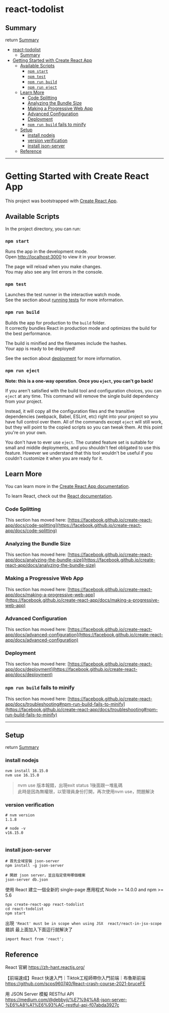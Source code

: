 # react-todolist


## Summary
return [Summary](#summary)

<!-- TOC -->

- [react-todolist](#react-todolist)
  - [Summary](#summary)
- [Getting Started with Create React App](#getting-started-with-create-react-app)
  - [Available Scripts](#available-scripts)
    - [`npm start`](#npm-start)
    - [`npm test`](#npm-test)
    - [`npm run build`](#npm-run-build)
    - [`npm run eject`](#npm-run-eject)
  - [Learn More](#learn-more)
    - [Code Splitting](#code-splitting)
    - [Analyzing the Bundle Size](#analyzing-the-bundle-size)
    - [Making a Progressive Web App](#making-a-progressive-web-app)
    - [Advanced Configuration](#advanced-configuration)
    - [Deployment](#deployment)
    - [`npm run build` fails to minify](#npm-run-build-fails-to-minify)
  - [Setup](#setup)
    - [install nodejs](#install-nodejs)
    - [version verification](#version-verification)
    - [install json-server](#install-json-server)
  - [Reference](#reference)

<!-- /TOC -->

-----


# Getting Started with Create React App

This project was bootstrapped with [Create React App](https://github.com/facebook/create-react-app).

## Available Scripts

In the project directory, you can run:

### `npm start`

Runs the app in the development mode.\
Open [http://localhost:3000](http://localhost:3000) to view it in your browser.

The page will reload when you make changes.\
You may also see any lint errors in the console.

### `npm test`

Launches the test runner in the interactive watch mode.\
See the section about [running tests](https://facebook.github.io/create-react-app/docs/running-tests) for more information.

### `npm run build`

Builds the app for production to the `build` folder.\
It correctly bundles React in production mode and optimizes the build for the best performance.

The build is minified and the filenames include the hashes.\
Your app is ready to be deployed!

See the section about [deployment](https://facebook.github.io/create-react-app/docs/deployment) for more information.

### `npm run eject`

**Note: this is a one-way operation. Once you `eject`, you can't go back!**

If you aren't satisfied with the build tool and configuration choices, you can `eject` at any time. This command will remove the single build dependency from your project.

Instead, it will copy all the configuration files and the transitive dependencies (webpack, Babel, ESLint, etc) right into your project so you have full control over them. All of the commands except `eject` will still work, but they will point to the copied scripts so you can tweak them. At this point you're on your own.

You don't have to ever use `eject`. The curated feature set is suitable for small and middle deployments, and you shouldn't feel obligated to use this feature. However we understand that this tool wouldn't be useful if you couldn't customize it when you are ready for it.

## Learn More

You can learn more in the [Create React App documentation](https://facebook.github.io/create-react-app/docs/getting-started).

To learn React, check out the [React documentation](https://reactjs.org/).

### Code Splitting

This section has moved here: [https://facebook.github.io/create-react-app/docs/code-splitting](https://facebook.github.io/create-react-app/docs/code-splitting)

### Analyzing the Bundle Size

This section has moved here: [https://facebook.github.io/create-react-app/docs/analyzing-the-bundle-size](https://facebook.github.io/create-react-app/docs/analyzing-the-bundle-size)

### Making a Progressive Web App

This section has moved here: [https://facebook.github.io/create-react-app/docs/making-a-progressive-web-app](https://facebook.github.io/create-react-app/docs/making-a-progressive-web-app)

### Advanced Configuration

This section has moved here: [https://facebook.github.io/create-react-app/docs/advanced-configuration](https://facebook.github.io/create-react-app/docs/advanced-configuration)

### Deployment

This section has moved here: [https://facebook.github.io/create-react-app/docs/deployment](https://facebook.github.io/create-react-app/docs/deployment)

### `npm run build` fails to minify

This section has moved here: [https://facebook.github.io/create-react-app/docs/troubleshooting#npm-run-build-fails-to-minify](https://facebook.github.io/create-react-app/docs/troubleshooting#npm-run-build-fails-to-minify)


-----





## Setup
return [Summary](#summary)

### install nodejs

```shell
nvm install 16.15.0
nvm use 16.15.0
```

> nvm use 版本報錯，出現exit status 1後面跟一堆亂碼<br>
> 此時是因為無權限，以管理員身份打開，再次使用nvm use，問題解決



### version verification

```shell
# nvm version
1.1.8

# node -v
v16.15.0


```



### install json-server
```
# 首先全域安裝 json-server
npm install -g json-server

# 開啟 json server，並且指定使用哪個檔案
json-server db.json
```



使用 React 建立一個全新的 single-page 應用程式
Node >= 14.0.0 and npm >= 5.6

```
npx create-react-app react-todolist
cd react-todolist
npm start
```




出現 `'React' must be in scope when using JSX  react/react-in-jsx-scope` 錯誤
最上面加入下面這行就解決了
```
import React from 'react';
```






## Reference

React 官網
<https://zh-hant.reactjs.org/>


【前端速成】React 快速入門｜Tiktok工程師帶你入門前端｜布魯斯前端
<https://github.com/scps960740/React-crash-course-2021-bruceFE>


用 JSON Server 模擬 RESTful API
<https://medium.com/@debbyji/%E7%94%A8-json-server-%E6%A8%A1%E6%93%AC-restful-api-f07abda3927c>
